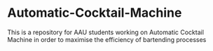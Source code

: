 # Automatic-Cocktail-Machine
This is a repository for AAU students working on Automatic Cocktail Machine in order to maximise the efficiency of bartending processes
